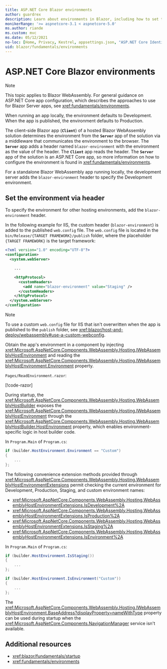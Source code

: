 ```yaml
---
title: ASP.NET Core Blazor environments
author: guardrex
description: Learn about environments in Blazor, including how to set the environment.
monikerRange: '>= aspnetcore-3.1 < aspnetcore-5.0'
ms.author: riande
ms.custom: mvc
ms.date: 05/12/2021
no-loc: [Home, Privacy, Kestrel, appsettings.json, "ASP.NET Core Identity", cookie, Cookie, Blazor, "Blazor Server", "Blazor WebAssembly", "Identity", "Let's Encrypt", Razor, SignalR, Development, Staging, Production]
uid: blazor/fundamentals/environments
---
```

# ASP.NET Core Blazor environments

> [!NOTE]
> This topic applies to Blazor WebAssembly. For general guidance on ASP.NET Core app configuration, which describes the approaches to use for Blazor Server apps, see <xref:fundamentals/environments>.

When running an app locally, the environment defaults to Development. When the app is published, the environment defaults to Production.

The client-side Blazor app (**`Client`**) of a hosted Blazor WebAssembly solution determines the environment from the **`Server`** app of the solution via a middleware that communicates the environment to the browser. The **`Server`** app adds a header named `blazor-environment` with the environment as the value of the header. The **`Client`** app reads the header. The **`Server`** app of the solution is an ASP.NET Core app, so more information on how to configure the environment is found in <xref:fundamentals/environments>.

For a standalone Blazor WebAssembly app running locally, the development server adds the `blazor-environment` header to specify the Development environment.

## Set the environment via header

To specify the environment for other hosting environments, add the `blazor-environment` header.

In the following example for IIS, the custom header (`blazor-environment`) is added to the published `web.config` file. The `web.config` file is located in the `bin/Release/{TARGET FRAMEWORK}/publish` folder, where the placeholder `{TARGET FRAMEWORK}` is the target framework:

```xml
<?xml version="1.0" encoding="UTF-8"?>
<configuration>
  <system.webServer>

    ...

    <httpProtocol>
      <customHeaders>
        <add name="blazor-environment" value="Staging" />
      </customHeaders>
    </httpProtocol>
  </system.webServer>
</configuration>
```

> [!NOTE]
> To use a custom `web.config` file for IIS that isn't overwritten when the app is published to the `publish` folder, see <xref:blazor/host-and-deploy/webassembly#use-a-custom-webconfig>.

Obtain the app's environment in a component by injecting <xref:Microsoft.AspNetCore.Components.WebAssembly.Hosting.IWebAssemblyHostEnvironment> and reading the <xref:Microsoft.AspNetCore.Components.WebAssembly.Hosting.IWebAssemblyHostEnvironment.Environment> property.

`Pages/ReadEnvironment.razor`:

[!code-razor[](~/blazor/common/samples/3.x/BlazorSample_WebAssembly/Pages/environments/ReadEnvironment.razor?highlight=3,7)]

During startup, the <xref:Microsoft.AspNetCore.Components.WebAssembly.Hosting.WebAssemblyHostBuilder> exposes the <xref:Microsoft.AspNetCore.Components.WebAssembly.Hosting.IWebAssemblyHostEnvironment> through the <xref:Microsoft.AspNetCore.Components.WebAssembly.Hosting.WebAssemblyHostBuilder.HostEnvironment> property, which enables environment-specific logic in host builder code.

In `Program.Main` of `Program.cs`:

```csharp
if (builder.HostEnvironment.Environment == "Custom")
{
    ...
};
```

The following convenience extension methods provided through <xref:Microsoft.AspNetCore.Components.WebAssembly.Hosting.WebAssemblyHostEnvironmentExtensions> permit checking the current environment for Development, Production, Staging, and custom environment names:

* <xref:Microsoft.AspNetCore.Components.WebAssembly.Hosting.WebAssemblyHostEnvironmentExtensions.IsDevelopment%2A>
* <xref:Microsoft.AspNetCore.Components.WebAssembly.Hosting.WebAssemblyHostEnvironmentExtensions.IsProduction%2A>
* <xref:Microsoft.AspNetCore.Components.WebAssembly.Hosting.WebAssemblyHostEnvironmentExtensions.IsStaging%2A>
* <xref:Microsoft.AspNetCore.Components.WebAssembly.Hosting.WebAssemblyHostEnvironmentExtensions.IsEnvironment%2A>

In `Program.Main` of `Program.cs`:

```csharp
if (builder.HostEnvironment.IsStaging())
{
    ...
};

if (builder.HostEnvironment.IsEnvironment("Custom"))
{
    ...
};
```

The <xref:Microsoft.AspNetCore.Components.WebAssembly.Hosting.IWebAssemblyHostEnvironment.BaseAddress?displayProperty=nameWithType> property can be used during startup when the <xref:Microsoft.AspNetCore.Components.NavigationManager> service isn't available.

## Additional resources

* <xref:blazor/fundamentals/startup>
* <xref:fundamentals/environments>
